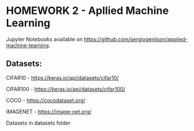 # HOMEWORK 2 - Apllied Machine Learning

Jupyter Notebooks available on https://github.com/sergiogenilson/applied-machine-learning.

## Datasets:
CIFAR10 - https://keras.io/api/datasets/cifar10/ 

CIFAR100 - https://keras.io/api/datasets/cifar100/ 

COCO - https://cocodataset.org/ 

IMAGENET - https://image-net.org/ 

Datasets in datasets folder
